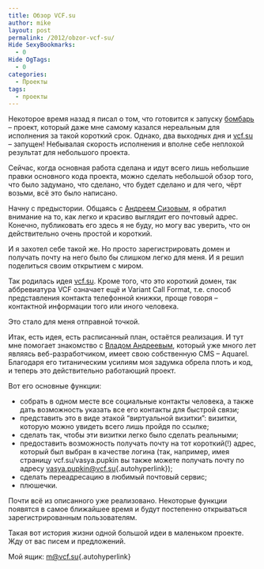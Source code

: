 ```yaml
---
title: Обзор VCF.su
author: mike
layout: post
permalink: /2012/obzor-vcf-su/
Hide SexyBookmarks:
  - 0
Hide OgTags:
  - 0
categories:
  - Проекты
tags:
  - проекты
---
```

Некоторое время назад я писал о том, что готовится к запуску [бомбарь][1] &#8211; проект, который даже мне самому казался нереальным для исполнения за такой короткий срок. Однако, два выходных дня и <a href="http://vcf.su" target="_blank">vcf.su</a> &#8211; запущен! Небывалая скорость исполнения и вполне себе неплохой результат для небольшого проекта.

Сейчас, когда основная работа сделана и идут всего лишь небольшие правки основного кода проекта, можно сделать небольшой обзор того, что было задумано, что сделано, что будет сделано и для чего, чёрт возьми, всё это было написано.

Начну с предыстории. Общаясь с <a href="http://vnj.ru/about_us/" target="_blank">Андреем Сизовым</a>, я обратил внимание на то, как легко и красиво выглядит его почтовый адрес. Конечно, публиковать его здесь я не буду, но могу вас уверить, что он действительно очень простой и короткий.

И я захотел себе такой же. Но просто зарегистрировать домен и получать почту на него было бы слишком легко для меня. И я решил поделиться своим открытием с миром.

Так родилась идея <a href="http://vcf.su/" target="_blank">vcf.su</a>. Кроме того, что это короткий домен, так аббревиатура VCF означает ещё и Variant Call Format, т.е. способ представления контакта телефонной книжки, проще говоря &#8211; контактной информации того или иного человека.

Это стало для меня отправной точкой.

<!--more-->

Итак, есть идея, есть расписанный план, остаётся реализация. И тут мне помогает знакомство с <a href="http://vcf.su/vladandreev" target="_blank">Владом Андреевым</a>, который уже много лет являясь веб-разработчиком, имеет свою собственную CMS &#8211; Aquarel. Благодаря его титаническим усилиям моя задумка обрела плоть и код, и теперь это действительно работающий проект.

Вот его основные функции:

  * собрать в одном месте все социальные контакты человека, а также дать возможность указать все его контакты для быстрой связи;
  * представить это в виде этакой &#8220;виртуальной визитки&#8221;: визитки, которую можно увидеть всего лишь пройдя по ссылке;
  * сделать так, чтобы эти визитки легко было сделать реальными;
  * предоставить возможность получать почту на тот короткий(!) адрес, который был выбран в качестве логина (так, например, имея страницу vcf.su/vasya.pupkin вы также можете получать почту по адресу [vasya.pupkin@vcf.su][2]{.autohyperlink});
  * сделать переадресацию в любимый почтовый сервис;
  * плюшечки.

Почти всё из описанного уже реализовано. Некоторые функции появятся в самое ближайшее время и будут постепенно открываться зарегистрированным пользователям.

Такая вот история жизни одной большой идеи в маленьком проекте. Жду от вас писем и предложений.

Мой ящик: [m@vcf.su][3]{.autohyperlink}

 [1]: http://re-coders.com/blog/2012/%d0%b1%d0%be%d0%bc%d0%b1%d0%b0%d1%80%d1%8c/ "Бомбарь"
 [2]: mailto:vasya.pupkin@vcf.su "mailto:vasya.pupkin@vcf.su"
 [3]: mailto:m@vcf.su "mailto:m@vcf.su"